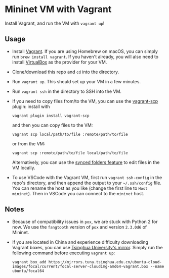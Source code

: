 # Mininet VM with Vagrant

Install Vagrant, and run the VM with `vagrant up`!

## Usage

* Install [Vagrant](https://www.vagrantup.com/downloads).
  If you are using Homebrew on macOS, you can simply run `brew install vagrant`.
  If you haven't already, you will also need to install [VirtualBox](https://www.virtualbox.org/wiki/Downloads) as
  the provider for your VM.
* Clone/download this repo and `cd` into the directory.
* Run `vagrant up`. This should set up your VM in a few minutes.
* Run `vagrant ssh` in the directory to SSH into the VM.
* If you need to copy files from/to the VM, you can use the [vagrant-scp](https://github.com/invernizzi/vagrant-scp)
  plugin: install with 
      
      vagrant plugin install vagrant-scp
      
  and then you can copy files to the VM:

      vagrant scp local/path/to/file :remote/path/to/file

  or from the VM: 

      vagrant scp :remote/path/to/file local/path/to/file
     
  Alternatively, you can use the [synced folders feature](https://www.vagrantup.com/docs/synced-folders/basic_usage) to edit files in the VM locally.

* To use VSCode with the Vagrant VM, first run `vagrant ssh-config` in the
  repo's directory, and then append the output to your `~/.ssh/config` file.
  You can rename the host as you like (change the first line to `Host mininet`).
  Then in VSCode you can connect to the `mininet` host.

## Notes

* Because of compatibility issues in `pox`, we are stuck with Python 2 for now.
  We use the `fangtooth` version of `pox` and version `2.3.0d6` of Mininet.
* If you are located in China and experience difficulty downloading Vagrant boxes, you can use
  [Tsinghua University's mirror](https://mirrors.tuna.tsinghua.edu.cn/ubuntu-cloud-images/focal/current/).
  Simply run the following command before executing `vagrant up`:
  
      vagrant box add https://mirrors.tuna.tsinghua.edu.cn/ubuntu-cloud-images/focal/current/focal-server-cloudimg-amd64-vagrant.box --name ubuntu/focal64

